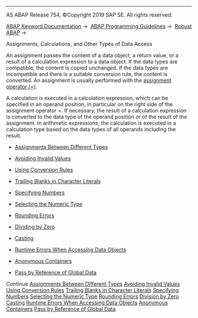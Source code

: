   

* * *

AS ABAP Release 754, ©Copyright 2019 SAP SE. All rights reserved.

[ABAP Keyword Documentation](https://help.sap.com/doc/abapdocu_754_index_htm/7.54/en-US/abenabap.htm) →  [ABAP Programming Guidelines](https://help.sap.com/doc/abapdocu_754_index_htm/7.54/en-US/abenabap_pgl.htm) →  [Robust ABAP](https://help.sap.com/doc/abapdocu_754_index_htm/7.54/en-US/abenrobust_abap_guidl.htm) → 

Assignments, Calculations, and Other Types of Data Access

An assignment passes the content of a data object, a return value, or a result of a calculation expression to a data object. If the data types are compatible, the content is copied unchanged. If the data types are incompatible and there is a suitable conversion rule, the content is converted. An assignment is usually performed with the [assignment operator (\=)](https://help.sap.com/doc/abapdocu_754_index_htm/7.54/en-US/abenequals_operator.htm).

A calculation is executed in a calculation expression, which can be specified in an operand position, in particular on the right side of the assignment operator \=. If necessary, the result of a calculation expression is converted to the data type of the operand position or of the result of the assignment. In arithmetic expressions, the calculation is executed in a calculation type based on the data types of all operands including the result.

-   [Assignments Between Different Types](https://help.sap.com/doc/abapdocu_754_index_htm/7.54/en-US/abenassignemnt_diff_types_guidl.htm "Guideline")

-   [Avoiding Invalid Values](https://help.sap.com/doc/abapdocu_754_index_htm/7.54/en-US/abenavoiding_invalid_values_guidl.htm "Guideline")

-   [Using Conversion Rules](https://help.sap.com/doc/abapdocu_754_index_htm/7.54/en-US/abenuse_conversion_rules_guidl.htm "Guideline")

-   [Trailing Blanks in Character Literals](https://help.sap.com/doc/abapdocu_754_index_htm/7.54/en-US/abentrailing_blanks_literals_guidl.htm "Guideline")

-   [Specifying Numbers](https://help.sap.com/doc/abapdocu_754_index_htm/7.54/en-US/abennumbers_guidl.htm "Guideline")

-   [Selecting the Numeric Type](https://help.sap.com/doc/abapdocu_754_index_htm/7.54/en-US/abenselect_numeric_type_guidl.htm "Guideline")

-   [Rounding Errors](https://help.sap.com/doc/abapdocu_754_index_htm/7.54/en-US/abenrounding_error_guidl.htm "Guideline")

-   [Dividing by Zero](https://help.sap.com/doc/abapdocu_754_index_htm/7.54/en-US/abendivision_zero_guidl.htm "Guideline")

-   [Casting](https://help.sap.com/doc/abapdocu_754_index_htm/7.54/en-US/abencasting_guidl.htm "Guideline")

-   [Runtime Errors When Accessing Data Objects](https://help.sap.com/doc/abapdocu_754_index_htm/7.54/en-US/abenruntime_error_data_obj_guidl.htm "Guideline")

-   [Anonymous Containers](https://help.sap.com/doc/abapdocu_754_index_htm/7.54/en-US/abenunknown_container_guidl.htm "Guideline")

-   [Pass by Reference of Global Data](https://help.sap.com/doc/abapdocu_754_index_htm/7.54/en-US/abenref_transf_global_data_guidl.htm "Guideline")

Continue
[Assignments Between Different Types](https://help.sap.com/doc/abapdocu_754_index_htm/7.54/en-US/abenassignemnt_diff_types_guidl.htm)
[Avoiding Invalid Values](https://help.sap.com/doc/abapdocu_754_index_htm/7.54/en-US/abenavoiding_invalid_values_guidl.htm)
[Using Conversion Rules](https://help.sap.com/doc/abapdocu_754_index_htm/7.54/en-US/abenuse_conversion_rules_guidl.htm)
[Trailing Blanks in Character Literals](https://help.sap.com/doc/abapdocu_754_index_htm/7.54/en-US/abentrailing_blanks_literals_guidl.htm)
[Specifying Numbers](https://help.sap.com/doc/abapdocu_754_index_htm/7.54/en-US/abennumbers_guidl.htm)
[Selecting the Numeric Type](https://help.sap.com/doc/abapdocu_754_index_htm/7.54/en-US/abenselect_numeric_type_guidl.htm)
[Rounding Errors](https://help.sap.com/doc/abapdocu_754_index_htm/7.54/en-US/abenrounding_error_guidl.htm)
[Division by Zero](https://help.sap.com/doc/abapdocu_754_index_htm/7.54/en-US/abendivision_zero_guidl.htm)
[Casting](https://help.sap.com/doc/abapdocu_754_index_htm/7.54/en-US/abencasting_guidl.htm)
[Runtime Errors When Accessing Data Objects](https://help.sap.com/doc/abapdocu_754_index_htm/7.54/en-US/abenruntime_error_data_obj_guidl.htm)
[Anonymous Containers](https://help.sap.com/doc/abapdocu_754_index_htm/7.54/en-US/abenunknown_container_guidl.htm)
[Pass by Reference of Global Data](https://help.sap.com/doc/abapdocu_754_index_htm/7.54/en-US/abenref_transf_global_data_guidl.htm)